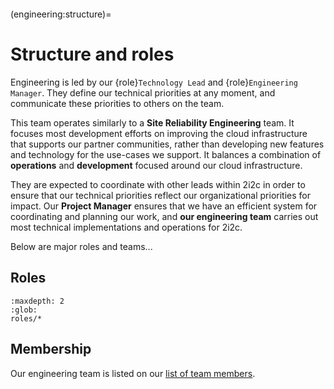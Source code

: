 ```{team} Engineering Team
```

(engineering:structure)=
# Structure and roles

Engineering is led by our {role}`Technology Lead` and {role}`Engineering Manager`.
They define our technical priorities at any moment, and communicate these priorities to others on the team.

This team operates similarly to a **Site Reliability Engineering** team.
It focuses most development efforts on improving the cloud infrastructure that supports our partner communities, rather than developing new features and technology for the use-cases we support.
It balances a combination of **operations** and **development** focused around our cloud infrastructure.

They are expected to coordinate with other leads within 2i2c in order to ensure that our technical priorities reflect our organizational priorities for impact.
Our **Project Manager** ensures that we have an efficient system for coordinating and planning our work, and **our engineering team** carries out most technical implementations and operations for 2i2c.

Below are major roles and teams...

## Roles

```{toctree}
:maxdepth: 2
:glob:
roles/*
```

## Membership

Our engineering team is listed on our [list of team members](../reference/team.md).
